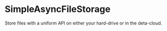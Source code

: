 # SimpleAsyncFileStorage
Store files with a uniform API on either your hard-drive or in the deta-cloud.